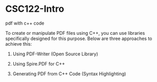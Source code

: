 # CSC122-Intro

pdf with c++ code

To create or manipulate PDF files using C++, you can use libraries specifically designed for this purpose. Below are three approaches to achieve this:

1. Using PDF-Writer (Open Source Library)

2. Using Spire.PDF for C++
  
3. Generating PDF from C++ Code (Syntax Highlighting)
